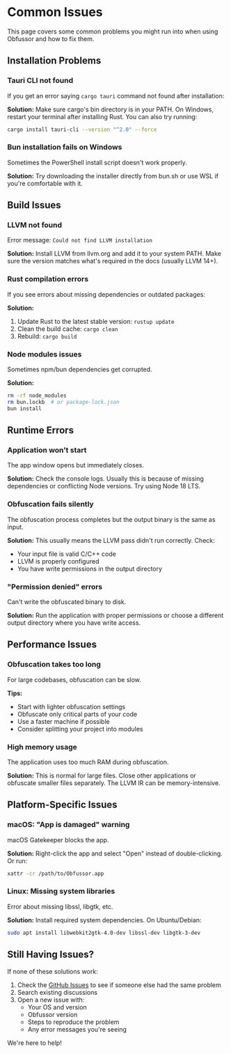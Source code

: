 # Common Issues

This page covers some common problems you might run into when using Obfussor and how to fix them.

## Installation Problems

### Tauri CLI not found

If you get an error saying `cargo tauri` command not found after installation:

**Solution:** Make sure cargo's bin directory is in your PATH. On Windows, restart your terminal after installing Rust. You can also try running:

```bash
cargo install tauri-cli --version "^2.0" --force
```

### Bun installation fails on Windows

Sometimes the PowerShell install script doesn't work properly.

**Solution:** Try downloading the installer directly from bun.sh or use WSL if you're comfortable with it.

## Build Issues

### LLVM not found

Error message: `Could not find LLVM installation`

**Solution:** Install LLVM from llvm.org and add it to your system PATH. Make sure the version matches what's required in the docs (usually LLVM 14+).

### Rust compilation errors

If you see errors about missing dependencies or outdated packages:

**Solution:**

1. Update Rust to the latest stable version: `rustup update`
2. Clean the build cache: `cargo clean`
3. Rebuild: `cargo build`

### Node modules issues

Sometimes npm/bun dependencies get corrupted.

**Solution:**

```bash
rm -rf node_modules
rm bun.lockb  # or package-lock.json
bun install
```

## Runtime Errors

### Application won't start

The app window opens but immediately closes.

**Solution:** Check the console logs. Usually this is because of missing dependencies or conflicting Node versions. Try using Node 18 LTS.

### Obfuscation fails silently

The obfuscation process completes but the output binary is the same as input.

**Solution:** This usually means the LLVM pass didn't run correctly. Check:

- Your input file is valid C/C++ code
- LLVM is properly configured
- You have write permissions in the output directory

### "Permission denied" errors

Can't write the obfuscated binary to disk.

**Solution:** Run the application with proper permissions or choose a different output directory where you have write access.

## Performance Issues

### Obfuscation takes too long

For large codebases, obfuscation can be slow.

**Tips:**

- Start with lighter obfuscation settings
- Obfuscate only critical parts of your code
- Use a faster machine if possible
- Consider splitting your project into modules

### High memory usage

The application uses too much RAM during obfuscation.

**Solution:** This is normal for large files. Close other applications or obfuscate smaller files separately. The LLVM IR can be memory-intensive.

## Platform-Specific Issues

### macOS: "App is damaged" warning

macOS Gatekeeper blocks the app.

**Solution:** Right-click the app and select "Open" instead of double-clicking. Or run:

```bash
xattr -cr /path/to/Obfussor.app
```

### Linux: Missing system libraries

Error about missing libssl, libgtk, etc.

**Solution:** Install required system dependencies. On Ubuntu/Debian:

```bash
sudo apt install libwebkit2gtk-4.0-dev libssl-dev libgtk-3-dev
```

## Still Having Issues?

If none of these solutions work:

1. Check the [GitHub Issues](https://github.com/matrixbytes/Obfussor/issues) to see if someone else had the same problem
2. Search existing discussions
3. Open a new issue with:
   - Your OS and version
   - Obfussor version
   - Steps to reproduce the problem
   - Any error messages you're seeing

We're here to help!
